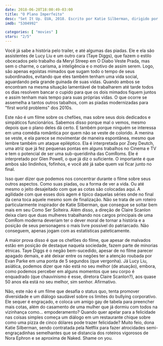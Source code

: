 ```yaml
---
date: 2018-06-28T18:00:49-03:00
title: "O Plano Imperfeito"
desc: "Set It Up. EUA, 2018. Escrito por Katie Silberman, dirigido por Claire Scanlon. Com Zoey Deutch, Glen Powell, Lucy Liu."
imdb: "5304992"

categories: [ "movies" ]
stars: "2/5"
---
```

Você já sabe a história pelo trailer, e até algumas das piadas. Ele e ela são assistentes de Lucy Liu e um outro cara (Taye Diggs), que fazem o estilo obcecados pelo trabalho da Meryl Streep em O Diabo Veste Prada, mas sem o charme, o carisma, a inteligência e o motivo de assim serem. Logo, são apenas egoístas mimados que sugam todo o tempo de seus subordinados, evitando que eles também tenham uma vida social, aguardando pela grande guinada de suas vidas. Quando ambos se encontram na mesma situação lamentável de trabalharem até tarde todos os dias resolvem bancar o cupido para que os dois mimados fiquem juntos e assim tenham mais tempo para suas próprias vidas. O que ocorre se assemelha a tantos outros tabalhos, com as piadas modernizadas para "first world problems" dos 2010s.

Este não é um filme sobre os chefões, mas sobre seus dois dedicados e simpáticos funcionários. Sabemos disso porque mal o vemos, mesmo depois que o plano deles dá certo. E também porque ninguém se interessa em uma comédia romântica por quem não se veste de colorido. A menina se veste, e ela parece se movimentar de maneira espontânea, mesmo que lembre também um ataque epiléptico. Ela é interpretada por Zoey Deutch, uma atriz que já fez pequenas pontas em alguns trabalhos no Cinema e TV e tem o potencial de ser uma sub-queridinha das ComRoms. Ele é interpretado por Glen Powell, o que já diz o suficiente. O importante é que ambos são lindinhos, fofinhos, e você até já sabe quem vai ficar junto no final.

Isso quer dizer que podemos nos concentrar durante o filme sobre seus outros aspectos. Como suas piadas, ou a forma de ver a vida. Ou até mesmo o jeito desajeitado com que as cotas são colocadas aqui. A agilidade com que esses dois agem é típico daquelas séries onde no final da cena toca aquele mesmo som de finalização. Não se trata de um roteiro particularmente inspirador de Katie Silberman, que consegue se soltar bem mais em seu Como Ser Solteira. Além disso, a direção de Claire Scanlon deixa claro que duas mulheres trabalhando nos cargos principais de uma ComRom moderna deveriam ter o dever moral de tornar a história e a posição de seus personagens o mais livre possível do patriarcado. Não conseguem, apenas jogam com as estatísticas pateticamente.

A maior prova disso é que os chefões do filme, que apesar de malvados estão em posição de destaque naquela sociedade, fazem parte de minorias étnicas. Taye Diggs é o negão bem-sucedido, apesar de no filme parecer apagado demais, e até deixar entre os negões ter a atenção roubada por Evan Parke em uma ponta de 5 segundos (que vergonha). Já Lucy Liu, asiática, podemos dizer que não está no seu melhor (de atuação), embora, como podemos perceber em alguns momentos que seu corpo é enquadrado (que chauvinismo é esse, diretora Claire Scanlon?), aos quase 50 anos ela está no seu melhor, sim senhor. Afirmativo.

Não, este não é um filme que desafia o status quo, tenta promover diversidade e um diálogo saudável sobre os limites do bullying corporativo. Ele sequer é engraçado, e coloca um amigo gay de tabela para preencher mais cotas, além do casamento de uma mulher que já dormiu com todos na vizinhança como... empoderamento? Quando quer apelar para a felicidade nas coisas simples começa um diálogo em um restaurante chique sobre como uma pizza de cinco dólares pode trazer felicidade? Muito feio, dona Katie Silberman, sendo contratada pela Netflix para fazer atrocidades semi-engraçadinhas semelhantes que se distancia dos roteiros vigorosos de Nora Ephron e se aproxima de Naked. Shame on you.
